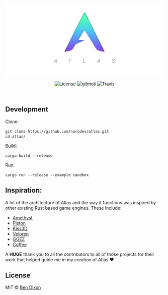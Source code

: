 <div align='center'>

  <a href='https://github.com/nurodev/atlas/releases'>
    <img alt='Atlas'  src='./assets/Atlas-Banner.png' />
  </a>

  [![License](https://img.shields.io/badge/license-mit-blue.svg?longCache=true&style=for-the-badge)](http://www.gnu.org/licenses/) 
  [![gitmoji](https://img.shields.io/badge/gitmoji-%20%F0%9F%98%9C%20%F0%9F%98%8D-FFDD67.svg?longCache=true&style=for-the-badge)](https://gitmoji.carloscuesta.me/) 
  [![Travis](https://img.shields.io/travis/NuroDev/Atlas/master.svg?style=for-the-badge)](https://travis-ci.org/NuroDev/Atlas) 

  <br />
</div>

## Development

Clone:
```shell
git clone https://github.com/nurodev/atlas.git
cd atlas/
```

Build:
```shell
cargo build --release
```

Run:
```shell
cargo run --release --example sandbox
```

## Inspiration:

A lot of the architecture of Atlas and the way it functions was inspired by other existing Rust based game engines. These include:
 - [Amethyst](https://amethyst.rs/)
 - [Piston](https://piston.rs/)
 - [Kiss3D](http://kiss3d.org/)
 - [Veloren](https://gitlab.com/veloren/veloren)
 - [GGEZ](https://ggez.rs/)
 - [Coffee](https://github.com/hecrj/coffee) 
 
A **HUGE** thank you to all the contributors to all of those projects for their work that helped guide me in my creation of Atlas ❤️

## License

MIT © [Ben Dixon](https://github.com/NuroDev/atlas/blob/master/LICENSE)
